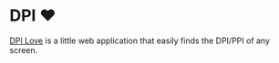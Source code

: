 # DPI ♥︎

[DPI Love](http://dpi.lv/) is a little web application that easily finds the DPI/PPI of any screen.
